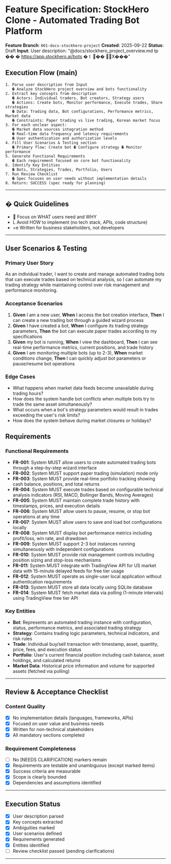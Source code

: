 # Feature Specification: StockHero Clone - Automated Trading Bot Platform

**Feature Branch**: `001-docs-stockhero-project`
**Created**: 2025-09-22
**Status**: Draft
**Input**: User description: "@docs/stockhero_project_overview.md tp �� � https://app.stockhero.ai/bots � t` `�� X���"

## Execution Flow (main)
```
1. Parse user description from Input
   � Analyze StockHero project overview and bots functionality
2. Extract key concepts from description
   � Actors: Individual traders, Bot creators, Strategy users
   � Actions: Create bots, Monitor performance, Execute trades, Share strategies
   � Data: Trading data, Bot configurations, Performance metrics, Market data
   � Constraints: Paper trading vs live trading, Korean market focus
3. For each unclear aspect:
   � Market data sources integration method
   � Real-time data frequency and latency requirements
   � User authentication and authorization levels
4. Fill User Scenarios & Testing section
   � Primary flow: Create bot � Configure strategy � Monitor performance
5. Generate Functional Requirements
   � Each requirement focused on core bot functionality
6. Identify Key Entities
   � Bots, Strategies, Trades, Portfolio, Users
7. Run Review Checklist
   � Spec focuses on user needs without implementation details
8. Return: SUCCESS (spec ready for planning)
```

---

## � Quick Guidelines
-  Focus on WHAT users need and WHY
- L Avoid HOW to implement (no tech stack, APIs, code structure)
- =e Written for business stakeholders, not developers

---

## User Scenarios & Testing

### Primary User Story
As an individual trader, I want to create and manage automated trading bots that can execute trades based on technical analysis, so I can automate my trading strategy while maintaining control over risk management and performance monitoring.

### Acceptance Scenarios
1. **Given** I am a new user, **When** I access the bot creation interface, **Then** I can create a new trading bot through a guided wizard process
2. **Given** I have created a bot, **When** I configure its trading strategy parameters, **Then** the bot can execute paper trades according to my specifications
3. **Given** my bot is running, **When** I view the dashboard, **Then** I can see real-time performance metrics, current positions, and trade history
4. **Given** I am monitoring multiple bots (up to 2-3), **When** market conditions change, **Then** I can quickly adjust bot parameters or pause/resume bot operations

### Edge Cases
- What happens when market data feeds become unavailable during trading hours?
- How does the system handle bot conflicts when multiple bots try to trade the same asset simultaneously?
- What occurs when a bot's strategy parameters would result in trades exceeding the user's risk limits?
- How does the system behave during market closures or holidays?

## Requirements

### Functional Requirements
- **FR-001**: System MUST allow users to create automated trading bots through a step-by-step wizard interface
- **FR-002**: System MUST support paper trading (simulation) mode only
- **FR-003**: System MUST provide real-time portfolio tracking showing cash balance, positions, and total returns
- **FR-004**: System MUST execute trades based on configurable technical analysis indicators (RSI, MACD, Bollinger Bands, Moving Averages)
- **FR-005**: System MUST maintain complete trade history with timestamps, prices, and execution details
- **FR-006**: System MUST allow users to pause, resume, or stop bot operations at any time
- **FR-007**: System MUST allow users to save and load bot configurations locally
- **FR-008**: System MUST display bot performance metrics including profit/loss, win rate, and drawdown
- **FR-009**: System MUST support 2-3 bot instances running simultaneously with independent configurations
- **FR-010**: System MUST provide risk management controls including position sizing and stop-loss mechanisms
- **FR-011**: System MUST integrate with TradingView API for US market data with 15-minute delayed feeds for free tier usage
- **FR-012**: System MUST operate as single-user local application without authentication requirements
- **FR-013**: System MUST store all data locally using SQLite database
- **FR-014**: System MUST fetch market data via polling (1-minute intervals) using TradingView free tier API

### Key Entities
- **Bot**: Represents an automated trading instance with configuration, status, performance metrics, and associated trading strategy
- **Strategy**: Contains trading logic parameters, technical indicators, and risk rules
- **Trade**: Individual buy/sell transaction with timestamp, asset, quantity, price, fees, and execution status
- **Portfolio**: User's current financial position including cash balance, asset holdings, and calculated returns
- **Market Data**: Historical price information and volume for supported assets (fetched via polling)

---

## Review & Acceptance Checklist

### Content Quality
- [x] No implementation details (languages, frameworks, APIs)
- [x] Focused on user value and business needs
- [x] Written for non-technical stakeholders
- [x] All mandatory sections completed

### Requirement Completeness
- [ ] No [NEEDS CLARIFICATION] markers remain
- [x] Requirements are testable and unambiguous (except marked items)
- [x] Success criteria are measurable
- [x] Scope is clearly bounded
- [x] Dependencies and assumptions identified

---

## Execution Status

- [x] User description parsed
- [x] Key concepts extracted
- [x] Ambiguities marked
- [x] User scenarios defined
- [x] Requirements generated
- [x] Entities identified
- [ ] Review checklist passed (pending clarifications)

---